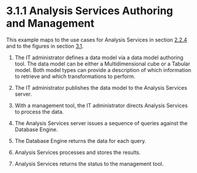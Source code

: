 <html dir="LTR" xmlns:mshelp="http://msdn.microsoft.com/mshelp" xmlns:ddue="http://ddue.schemas.microsoft.com/authoring/2003/5" xmlns:xlink="http://www.w3.org/1999/xlink" xmlns:tool="http://www.microsoft.com/tooltip">
    <head>
        <meta http-equiv="Content-Type" content="text/html; CHARSET=utf-8"></meta>
        <meta name="save" content="history"></meta>
        <title>3.1.1 Analysis Services Authoring and Management</title>
        <xml>
            <mshelp:toctitle title="3.1.1 Analysis Services Authoring and Management"></mshelp:toctitle>
            <mshelp:rltitle title="[MS-SSSO]: Analysis Services Authoring and Management"></mshelp:rltitle>
            <mshelp:keyword index="A" term="cea728f0-8805-4e87-87b1-cf09da05ba94"></mshelp:keyword>
            <mshelp:attr name="DCSext.ContentType" value="open specification"></mshelp:attr>
            <mshelp:attr name="AssetID" value="cea728f0-8805-4e87-87b1-cf09da05ba94"></mshelp:attr>
            <mshelp:attr name="TopicType" value="kbRef"></mshelp:attr>
            <mshelp:attr name="DCSext.Title" value="[MS-SSSO]: Analysis Services Authoring and Management" />
        </xml>
    </head>
    <body>
        <div id="header">
            <h1 class="heading">3.1.1 Analysis Services Authoring and Management</h1>
        </div>
        <div id="mainSection">
            <div id="mainBody">
                <div id="allHistory" class="saveHistory"></div>
                <div id="sectionSection0" class="section" name="collapseableSection">
                    

<p>This example maps to the use cases for Analysis Services in
section <a href="68ace0ef-290e-4bfa-8dbf-f195a68a0484.md">2.2.4</a> and to
the figures in section <a href="4cf4424f-ac9e-47c9-b464-cb6cfd355377.md">3.1</a>.</p>

<ol><li><p><span>    </span>The IT
administrator defines a data model via a data model authoring tool. The data
model can be either a Multidimensional cube or a Tabular model. Both model
types can provide a description of which information to retrieve and which
transformations to perform.</p>

</li><li><p><span>    </span>The IT
administrator publishes the data model to the Analysis Services server.</p>

</li><li><p><span>    </span>With a management
tool, the IT administrator directs Analysis Services to process the data.</p>

</li><li><p><span>    </span>The Analysis
Services server issues a sequence of queries against the Database Engine.</p>

</li><li><p><span>    </span>The Database
Engine returns the data for each query.</p>

</li><li><p><span>    </span>Analysis
Services processes and stores the results.</p>

</li><li><p><span>    </span>Analysis
Services returns the status to the management tool.</p>

</li></ol>
                </div>
            </div>
        </div>
    </body>
</html>